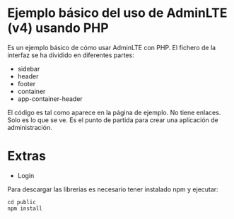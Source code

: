 # Ejemplo básico del uso de AdminLTE (v4) usando PHP

Es un ejemplo básico de cómo usar AdminLTE con PHP. El fichero de la interfaz se ha dividido en diferentes partes:
- sidebar
- header
- footer
- container
- app-container-header

El código es tal como aparece en la página de ejemplo. No tiene enlaces. Solo es lo que se ve.
Es el punto de partida para crear una aplicación de administración.

# Extras
- Login

Para descargar las librerias es necesario tener instalado npm y ejecutar:

```shell
cd public
npm install
```

